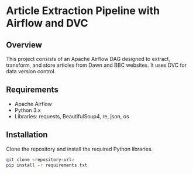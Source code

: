 # Article Extraction Pipeline with Airflow and DVC

## Overview
This project consists of an Apache Airflow DAG designed to extract, transform, and store articles from Dawn and BBC websites. It uses DVC for data version control.

## Requirements
- Apache Airflow
- Python 3.x
- Libraries: requests, BeautifulSoup4, re, json, os

## Installation
Clone the repository and install the required Python libraries.
```bash
git clone <repository-url>
pip install -r requirements.txt
